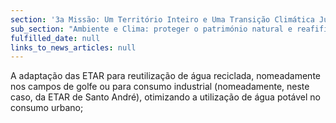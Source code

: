 ```yaml
---
section: '3a Missão: Um Território Inteiro e Uma Transição Climática Justa'
sub_section: "Ambiente e Clima: proteger o património natural e reafifirmar a liderança na redução de emissões"
fulfilled_date: null
links_to_news_articles: null
---
```


A adaptação das ETAR para reutilização de água reciclada, nomeadamente nos campos de golfe ou para consumo industrial (nomeadamente, neste caso, da ETAR de Santo André), otimizando a utilização de água potável no consumo urbano;